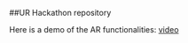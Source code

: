 ##UR Hackathon repository

Here is a demo of the AR functionalities: [video](https://share.icloud.com/photos/0t2aOiHneteuShxW62ohrbTWg)
